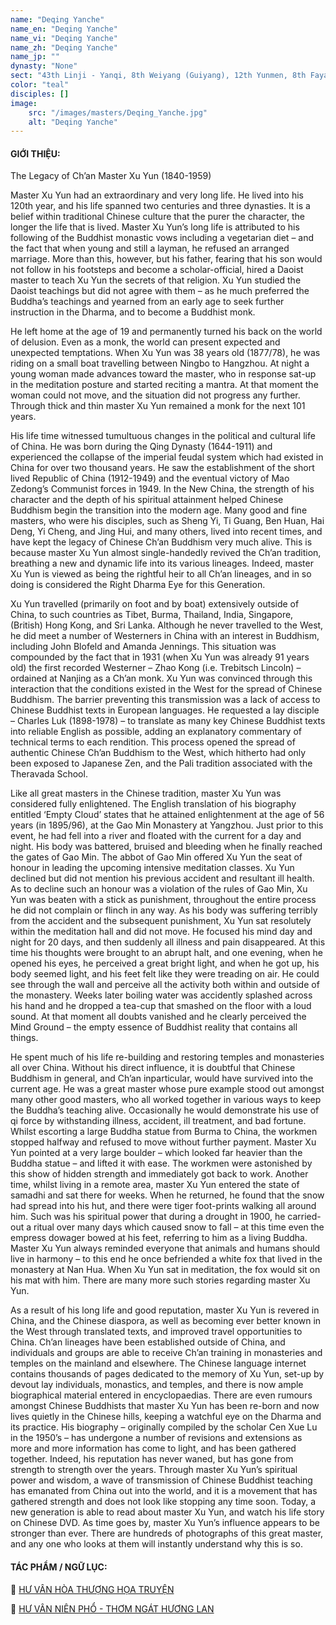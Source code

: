 ```yaml
---
name: "Deqing Yanche"
name_en: "Deqing Yanche"
name_vi: "Deqing Yanche"
name_zh: "Deqing Yanche"
name_jp: ""
dynasty: "None"
sect: "43th Linji - Yanqi, 8th Weiyang (Guiyang), 12th Yunmen, 8th Fayan, 43th Caodong"
color: "teal"
disciples: []
image: 
    src: "/images/masters/Deqing_Yanche.jpg"
    alt: "Deqing Yanche"
---
```


#### GIỚI THIỆU:
The Legacy of Ch’an Master Xu Yun (1840-1959)

Master Xu Yun had an extraordinary and very long life. He lived into his 120th year, and his life spanned two centuries and three dynasties. It is a belief within traditional Chinese culture that the purer the character, the longer the life that is lived. Master Xu Yun’s long life is attributed to his following of the Buddhist monastic vows including a vegetarian diet – and the fact that when young and still a layman, he refused an arranged marriage. More than this, however, but his father, fearing that his son would not follow in his footsteps and become a scholar-official, hired a Daoist master to teach Xu Yun the secrets of that religion. Xu Yun studied the Daoist teachings but did not agree with them – as he much preferred the Buddha’s teachings and yearned from an early age to seek further instruction in the Dharma, and to become a Buddhist monk.

He left home at the age of 19 and permanently turned his back on the world of delusion. Even as a monk, the world can present expected and unexpected temptations.  When Xu Yun was 38 years old (1877/78), he was riding on a small boat travelling between Ningbo to Hangzhou.  At night a young woman made advances toward the master, who in response sat-up in the meditation posture and started reciting a mantra.  At that moment the woman could not move, and the situation did not progress any further. Through thick and thin master Xu Yun remained a monk for the next 101 years.

His life time witnessed tumultuous changes in the political and cultural life of China. He was born during the Qing Dynasty (1644-1911) and experienced the collapse of the imperial feudal system which had existed in China for over two thousand years. He saw the establishment of the short lived Republic of China (1912-1949) and the eventual victory of Mao Zedong’s Communist forces in 1949.  In the New China, the strength of his character and the depth of his spiritual attainment helped Chinese Buddhism begin the transition into the modern age. Many good and fine masters, who were his disciples, such as Sheng Yi, Ti Guang, Ben Huan, Hai Deng, Yi Cheng, and Jing Hui, and many others, lived into recent times, and have kept the legacy of Chinese Ch’an Buddhism very much alive.  This is because master Xu Yun almost single-handedly revived the Ch’an tradition, breathing a new and dynamic life into its various lineages.  Indeed, master Xu Yun is viewed as being the rightful heir to all Ch’an lineages, and in so doing is considered the Right Dharma Eye for this Generation.

Xu Yun travelled (primarily on foot and by boat) extensively outside of China, to such countries as Tibet, Burma, Thailand, India, Singapore, (British) Hong Kong, and Sri Lanka.  Although he never travelled to the West, he did meet a number of Westerners in China with an interest in Buddhism, including John Blofeld and Amanda Jennings.  This situation was compounded by the fact that in 1931 (when Xu Yun was already 91 years old) the first recorded Westerner – Zhao Kong (i.e. Trebitsch Lincoln) – ordained at Nanjing as a Ch’an monk. Xu Yun was convinced through this interaction that the conditions existed in the West for the spread of Chinese Buddhism.  The barrier preventing this transmission was a lack of access to Chinese Buddhist texts in European languages.  He requested a lay disciple – Charles Luk (1898-1978) – to translate as many key Chinese Buddhist texts into reliable English as possible, adding an explanatory commentary of technical terms to each rendition.  This process opened the spread of authentic Chinese Ch’an Buddhism to the West, which hitherto had only been exposed to Japanese Zen, and the Pali tradition associated with the Theravada School.

Like all great masters in the Chinese tradition, master Xu Yun was considered fully enlightened.  The English translation of his biography entitled ‘Empty Cloud’ states that he attained enlightenment at the age of 56 years (in 1895/96), at the Gao Min Monastery at Yangzhou.  Just prior to this event, he had fell into a river and floated with the current for a day and night.  His body was battered, bruised and bleeding when he finally reached the gates of Gao Min. The abbot of Gao Min offered Xu Yun the seat of honour in leading the upcoming intensive meditation classes.  Xu Yun declined but did not mention his previous accident and resultant ill health. As to decline such an honour was a violation of the rules of Gao Min, Xu Yun was beaten with a stick as punishment,  throughout the entire process he did not complain or flinch in any way. As his body was suffering terribly from the accident and the subsequent punishment, Xu Yun sat resolutely within the meditation hall and did not move. He focused his mind day and night for 20 days, and then suddenly all illness and pain disappeared. At this time his thoughts were brought to an abrupt halt, and one evening, when he opened his eyes, he perceived a great bright light, and when he got up, his body seemed light, and his feet felt like they were treading on air.  He could see through the wall and perceive all the activity both within and outside of the monastery. Weeks later boiling water was accidently splashed across his hand and he dropped a tea-cup that smashed on the floor with a loud sound. At that moment all doubts vanished and he clearly perceived the Mind Ground – the empty essence of Buddhist reality that contains all things.

He spent much of his life re-building and restoring temples and monasteries all over China. Without his direct influence, it is doubtful that Chinese Buddhism in general, and Ch’an inparticular, would have survived into the current age. He was a great master whose pure example stood out amongst many other good masters, who all worked together in various ways to keep the Buddha’s teaching alive. Occasionally he would demonstrate his use of qi force by withstanding illness, accident, ill treatment, and bad fortune. Whilst escorting a large Buddha statue from Burma to China, the workmen stopped halfway and refused to move without further payment. Master Xu Yun pointed at a very large boulder – which looked far heavier than the Buddha statue – and lifted it with ease.  The workmen were astonished by this show of hidden strength and immediately got back to work. Another time, whilst living in a remote area, master Xu Yun entered the state of samadhi and sat there for weeks.  When he returned, he found that the snow had spread into his hut, and there were tiger foot-prints walking all around him. Such was his spiritual power that during a drought in 1900, he carried-out a ritual over many days which caused snow to fall – at this time even the empress dowager bowed at his feet, referring to him as a living Buddha. Master Xu Yun always reminded everyone that animals and humans should live in harmony – to this end he once befriended a white fox that lived in the monastery at Nan Hua. When Xu Yun sat in meditation, the fox would sit on his mat with him. There are many more such stories regarding master Xu Yun.

As a result of his long life and good reputation, master Xu Yun is revered in China, and the Chinese diaspora, as well as becoming ever better known in the West through translated texts, and improved travel opportunities to China. Ch’an lineages have been established outside of China, and individuals and groups are able to receive Ch’an training in monasteries and temples on the mainland and elsewhere. The Chinese language internet contains thousands of pages dedicated to the memory of Xu Yun, set-up by devout lay individuals, monastics, and temples, and there is now ample biographical material entered in encyclopaedias. There are even rumours amongst Chinese Buddhists that master Xu Yun has been re-born and now lives quietly in the Chinese hills, keeping a watchful eye on the Dharma and its practice. His biography – originally compiled by the scholar Cen Xue Lu in the 1950’s – has undergone a number of revisions and extensions as more and more information has come to light, and has been gathered together. Indeed, his reputation has never waned, but has gone from strength to strength over the years. Through master Xu Yun’s spiritual power and wisdom, a wave of transmission of Chinese Buddhist teaching has emanated from China out into the world, and it is a movement that has gathered strength and does not look like stopping any time soon. Today, a new generation is able to read about master Xu Yun, and watch his life story on Chinese DVD. As time goes by, master Xu Yun’s influence appears to be stronger than ever. There are hundreds of photographs of this great master, and any one who looks at them will instantly understand why this is so.

#### TÁC PHẨM / NGỮ LỤC:

📖 <a href="https://www.dharmasite.net/HuVanHoaThuongHoaTruyen/contents.htm" target="_blank">HƯ VÂN HÒA THƯỢNG HỌA TRUYỆN</a>

📖 <a href="https://motniemvangsanh.vercel.app/hu-van-nien-pho" target="_blank">HƯ VÂN NIÊN PHỔ - THƠM NGÁT HƯƠNG LAN</a>

